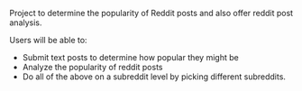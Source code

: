 Project to determine the popularity of Reddit posts and also offer reddit post analysis.

Users will be able to:
- Submit text posts to determine how popular they might be
- Analyze the popularity of reddit posts
- Do all of the above on a subreddit level by picking different subreddits.

